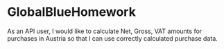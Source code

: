 # GlobalBlueHomework
As an API user, I would like to calculate Net, Gross, VAT amounts for purchases in Austria so that I can use correctly calculated purchase data.
